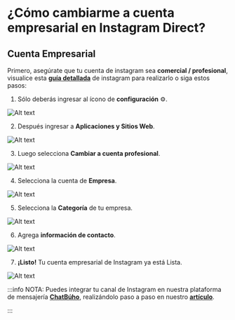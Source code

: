 # ¿Cómo cambiarme a cuenta empresarial en Instagram Direct?

## Cuenta Empresarial

Primero, asegúrate que tu cuenta de instagram sea **comercial / profesional**, visualice esta **[guía detallada](https://help.instagram.com/502981923235522)** de instagram para realizarlo o siga estos pasos:

1. Sólo deberás ingresar al ícono de **configuración** ⚙️.

![Alt text](img/primero_01.jpg)

2. Después ingresar a **Aplicaciones y Sitios Web**.

![Alt text](img/instagram_02.png)

3. Luego selecciona **Cambiar a cuenta profesional**.

![Alt text](img/cambiar_profesional.jpg)

4. Selecciona la cuenta de **Empresa**.

![Alt text](img/instagram_03.png)

5. Selecciona la **Categoría** de tu empresa.

![Alt text](img/instagram_04.png)

6. Agrega **información de contacto**.

![Alt text](img/instagram_05.png)

7. **¡Listo!** Tu cuenta empresarial de Instagram ya está Lista.

![Alt text](img/listo_fin.jpg)

:::info NOTA:
Puedes integrar tu canal de Instagram en nuestra plataforma de mensajería **[ChatBúho](https://buho.la/chat)**, realizándolo paso a paso en nuestro **[artículo](/docs/integraciones/instagram-direct.md)**.

:::
